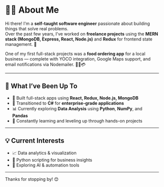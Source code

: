 # 👨‍💻 About Me

Hi there! I'm a **self-taught software engineer** passionate about building things that solve real problems.  
Over the past few years, I've worked on **freelance projects** using the **MERN stack (MongoDB, Express, React, Node.js)** and **Redux** for frontend state management. 🚀

One of my first full-stack projects was a **food ordering app** for a local business — complete with YOCO integration, Google Maps support, and email notifications via Nodemailer. 🍔📍💳

---

## 💼 What I’ve Been Up To

- 🔧 Built full-stack apps using **React, Redux, Node.js, MongoDB**
- 💼 Transitioned to **C#** for **enterprise-grade applications**
- 📊 Currently exploring **Data Analysis** using **Python**, **NumPy**, and **Pandas**
- 🧠 Constantly learning and leveling up through hands-on projects

---

## 💡 Current Interests

- 📈 Data analytics & visualization
- 🐍 Python scripting for business insights
- 🧪 Exploring AI & automation tools

---

Thanks for stopping by! 😊
